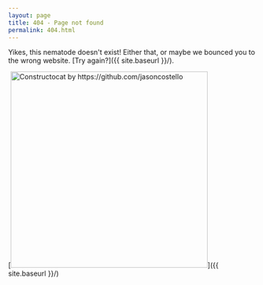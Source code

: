```yaml
---
layout: page
title: 404 - Page not found
permalink: 404.html
---
```


Yikes, this nematode doesn't exist! Either that, or maybe we bounced you to the wrong website. [Try again?]({{ site.baseurl }}/).

[<img src="{{ site.baseurl }}/images/404.jpg" alt="Constructocat by https://github.com/jasoncostello" style="width: 400px;"/>]({{ site.baseurl }}/)
